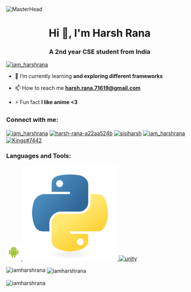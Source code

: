 ![MasterHead](https://user-images.githubusercontent.com/86270481/214122618-1bf43327-cdef-456e-81fe-fc71a9070c07.gif)
<h1 align="center">Hi 👋, I'm Harsh Rana</h1>
<h3 align="center">A 2nd year CSE student from India</h3>



<p align="left"> <a href="https://twitter.com/iam_harshrana" target="blank"><img src="https://img.shields.io/twitter/follow/iam_harshrana?logo=twitter&style=for-the-badge" alt="iam_harshrana" /></a> </p>

- 🌱 I’m currently learning **and exploring different frameworks**

- 📫 How to reach me **harsh.rana.71619@gmail.com**

- ⚡ Fun fact **I like anime <3**

<h3 align="left">Connect with me:</h3>
<p align="left">
<a href="https://twitter.com/iam_harshrana" target="blank"><img align="center" src="https://raw.githubusercontent.com/rahuldkjain/github-profile-readme-generator/master/src/images/icons/Social/twitter.svg" alt="iam_harshrana" height="30" width="40" /></a>
<a href="https://linkedin.com/in/harsh-rana-a22aa524b" target="blank"><img align="center" src="https://raw.githubusercontent.com/rahuldkjain/github-profile-readme-generator/master/src/images/icons/Social/linked-in-alt.svg" alt="harsh-rana-a22aa524b" height="30" width="40" /></a>
<a href="https://instagram.com/sisiharsh" target="blank"><img align="center" src="https://raw.githubusercontent.com/rahuldkjain/github-profile-readme-generator/master/src/images/icons/Social/instagram.svg" alt="sisiharsh" height="30" width="40" /></a>
<a href="https://www.leetcode.com/iam_harshrana" target="blank"><img align="center" src="https://raw.githubusercontent.com/rahuldkjain/github-profile-readme-generator/master/src/images/icons/Social/leet-code.svg" alt="iam_harshrana" height="30" width="40" /></a>
<a href="https://discord.gg/Kings#7442" target="blank"><img align="center" src="https://raw.githubusercontent.com/rahuldkjain/github-profile-readme-generator/master/src/images/icons/Social/discord.svg" alt="Kings#7442" height="30" width="40" /></a>
</p>

<h3 align="left">Languages and Tools:</h3>
<p align="left"> <a href="https://developer.android.com" target="_blank" rel="noreferrer"> <img src="https://raw.githubusercontent.com/devicons/devicon/master/icons/android/android-original-wordmark.svg" alt="android" width="40" height="40"/> </a> <a src="https://raw.githubusercontent.com/devicons/devicon/master/icons/java/java-original.svg" alt="java" width="40" height="40"/> </a> <a src="https://raw.githubusercontent.com/devicons/devicon/master/icons/photoshop/photoshop-line.svg" alt="photoshop" width="40" height="40"/> </a> <a href="https://www.python.org" target="_blank" rel="noreferrer"> <img src="https://raw.githubusercontent.com/devicons/devicon/master/icons/python/python-original.svg" href="https://unity.com/" target="_blank" rel="noreferrer"> <img src="https://www.vectorlogo.zone/logos/unity3d/unity3d-icon.svg" alt="unity" width="40" height="40"/> </a> </p>

<p><img align="left" src="https://github-readme-stats.vercel.app/api/top-langs?username=iamharshrana&show_icons=true&locale=en&layout=compact" alt="iamharshrana" /></p>

<p>&nbsp;<img align="center" src="https://github-readme-stats.vercel.app/api?username=iamharshrana&show_icons=true&locale=en" alt="iamharshrana" /></p>

<p><img align="center" src="https://github-readme-streak-stats.herokuapp.com/?user=iamharshrana&" alt="iamharshrana" /></p>
